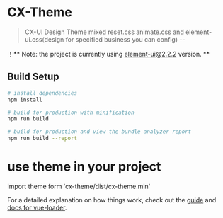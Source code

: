 # CX-Theme
> CX-UI Design Theme
> mixed reset.css animate.css and element-ui.css(design for specified business you can config) --

！** Note: the project is currently using element-ui@2.2.2 version. **

## Build Setup

``` bash
# install dependencies
npm install

# build for production with minification
npm run build

# build for production and view the bundle analyzer report
npm run build --report
```
# use theme in your project
import theme form 'cx-theme/dist/cx-theme.min'


For a detailed explanation on how things work, check out the [guide](http://vuejs-templates.github.io/webpack/) and [docs for vue-loader](http://vuejs.github.io/vue-loader).
